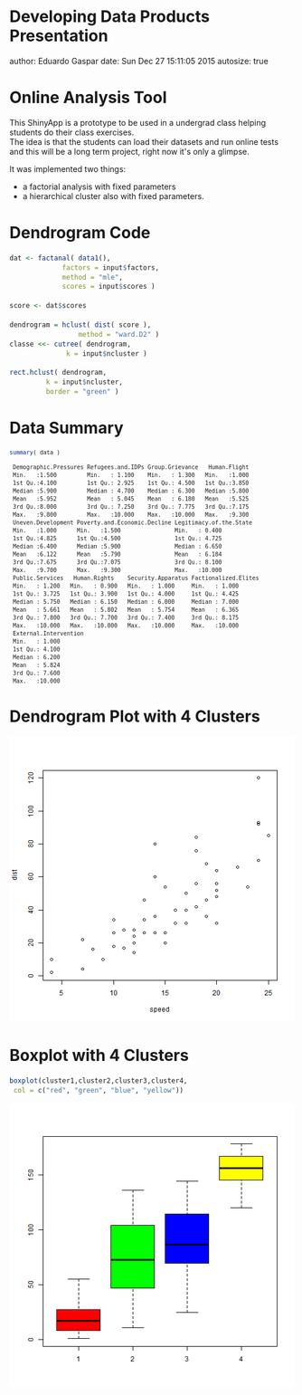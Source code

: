 Developing Data Products Presentation
========================================================
author: Eduardo Gaspar
date: Sun Dec 27 15:11:05 2015
autosize: true

Online Analysis Tool
========================================================

This ShinyApp is a prototype to be used in a undergrad class helping students do their class exercises.  
The idea is that the students can load their datasets and run online tests and this will be a long term project, right now it's only a glimpse.  

It was implemented two things:

- a factorial analysis with fixed parameters
- a hierarchical cluster also with fixed parameters.

Dendrogram Code
===



```r
dat <- factanal( data1(),
             factors = input$factors,
             method = "mle",
             scores = input$scores )

score <- dat$scores

dendrogram = hclust( dist( score ),
                 method = "ward.D2" )
classe <<- cutree( dendrogram,
              k = input$ncluster )

rect.hclust( dendrogram,
         k = input$ncluster,
         border = "green" )
```

Data Summary
===
<small>

```r
summary( data )
```

```
 Demographic.Pressures Refugees.and.IDPs Group.Grievance   Human.Flight  
 Min.   :1.500         Min.   : 1.100    Min.   : 1.300   Min.   :1.000  
 1st Qu.:4.100         1st Qu.: 2.925    1st Qu.: 4.500   1st Qu.:3.850  
 Median :5.900         Median : 4.700    Median : 6.300   Median :5.800  
 Mean   :5.952         Mean   : 5.045    Mean   : 6.180   Mean   :5.525  
 3rd Qu.:8.000         3rd Qu.: 7.250    3rd Qu.: 7.775   3rd Qu.:7.175  
 Max.   :9.800         Max.   :10.000    Max.   :10.000   Max.   :9.300  
 Uneven.Development Poverty.and.Economic.Decline Legitimacy.of.the.State
 Min.   :1.000      Min.   :1.500                Min.   : 0.400         
 1st Qu.:4.825      1st Qu.:4.500                1st Qu.: 4.725         
 Median :6.400      Median :5.900                Median : 6.650         
 Mean   :6.122      Mean   :5.790                Mean   : 6.184         
 3rd Qu.:7.675      3rd Qu.:7.075                3rd Qu.: 8.100         
 Max.   :9.700      Max.   :9.300                Max.   :10.000         
 Public.Services   Human.Rights    Security.Apparatus Factionalized.Elites
 Min.   : 1.200   Min.   : 0.900   Min.   : 1.000     Min.   : 1.000      
 1st Qu.: 3.725   1st Qu.: 3.900   1st Qu.: 4.000     1st Qu.: 4.425      
 Median : 5.750   Median : 6.150   Median : 6.000     Median : 7.000      
 Mean   : 5.661   Mean   : 5.802   Mean   : 5.754     Mean   : 6.365      
 3rd Qu.: 7.800   3rd Qu.: 7.700   3rd Qu.: 7.400     3rd Qu.: 8.175      
 Max.   :10.000   Max.   :10.000   Max.   :10.000     Max.   :10.000      
 External.Intervention
 Min.   : 1.000       
 1st Qu.: 4.100       
 Median : 6.200       
 Mean   : 5.824       
 3rd Qu.: 7.600       
 Max.   :10.000       
```
</small>

Dendrogram Plot with 4 Clusters
===

![plot of chunk unnamed-chunk-4](DDP_Project_Presentation-figure/unnamed-chunk-4-1.png) 

Boxplot with 4 Clusters
===

```r
boxplot(cluster1,cluster2,cluster3,cluster4,
 col = c("red", "green", "blue", "yellow"))
```

![plot of chunk unnamed-chunk-5](DDP_Project_Presentation-figure/unnamed-chunk-5-1.png) 
